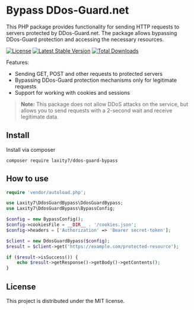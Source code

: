 # Bypass DDos-Guard.net

This PHP package provides functionality for sending HTTP requests to servers protected by DDos-Guard.net. The package allows bypassing DDos-Guard protection and accessing the necessary resources.

[![License](https://img.shields.io/github/license/laxity7/ddos-guard-bypass.svg)](https://github.com/laxity7/ddos-guard-bypass/blob/master/LICENSE)
[![Latest Stable Version](https://img.shields.io/packagist/v/laxity7/ddos-guard-bypass.svg)](https://packagist.org/packages/laxity7/ddos-guard-bypass)
[![Total Downloads](https://img.shields.io/packagist/dt/laxity7/ddos-guard-bypass.svg)](https://packagist.org/packages/laxity7/ddos-guard-bypass)

Features:
* Sending GET, POST and other requests to protected servers
* Bypassing DDos-Guard protection mechanisms only for legitimate requests
* Support for working with cookies and sessions

> **Note:** This package does not allow DDoS attacks on the service, but allows you to send requests with a 2-second wait and receive legitimate data.

## Install

Install via composer 

```shell
composer require laxity7/ddos-guard-bypass
```

## How to use

```php
require 'vendor/autoload.php';

use Laxity7\DdosGuardBypass\DdosGuardBypass;
use Laxity7\DdosGuardBypass\BypassConfig;

$config = new BypassConfig();
$config->cookiesFile = __DIR__ . '/cookies.json';
$config->headers = ['Authorization' => 'Bearer secret-token'];

$client = new DdosGuardBypass($config);
$result = $client->get('https://example.com/protected-resource');

if ($result->isSuccess()) {
    echo $result->getResponse()->getBody()->getContents();
}
```

## License
This project is distributed under the MIT license.
